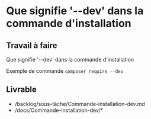# Que signifie '--dev' dans la commande d'installation

## Travail à faire

Que signifie '--dev' dans la commande d'installation

Exemple de commande 
`composer require --dev`


## Livrable

- /backlog/sous-tâche/Commande-installation-dev.md
- /docs/Commande-installation-dev/*